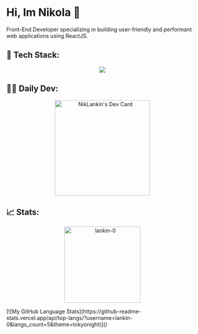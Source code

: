 # Hi, Im Nikola 👋


 <p>Front-End Developer specializing in building user-friendly and performant web applications using ReactJS. </p>

 ## 🔧 Tech Stack:
 
<p align="center">
  <a href="https://skillicons.dev">
    <img src="https://skillicons.dev/icons?i=html,css,js,react,redux,styledcomponents,tailwind,threejs,vite,postman,linux,git,github" />
  </a>
</p>

 ## 👨‍💻 Daily Dev:

 <p align="center">
  <a href="https://app.daily.dev/lankin0"><img src="https://api.daily.dev/devcards/e052db8f83234f60a43b904ed488aa64.png?r=ofw" width="250" alt="NikLankin's Dev Card"/></a>
 </p>

 ## 📈 Stats:

 <p align="center">
  <img height="200em" src="https://github-readme-stats.vercel.app/api/top-langs/?username=lankin-0&layout=compact&theme=dark" alt=lankin-0 />
 </p>
[![My GitHub Language Stats](https://github-readme-stats.vercel.app/api/top-langs/?username=lankin-0&langs_count=5&theme=tokyonight)]()








